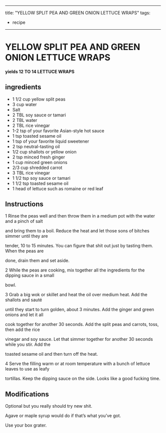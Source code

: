 
---
title: "YELLOW SPLIT PEA AND GREEN ONION LETTUCE WRAPS"
tags:
  - recipe
---
# YELLOW SPLIT PEA AND GREEN ONION LETTUCE WRAPS



#### yields  12 TO 14 LETTUCE WRAPS


## ingredients
* 1 1/2 cup yellow split peas 
* 3 cup water 
* Salt 
* 2 TBL soy sauce or tamari 
* 2 TBL water 
* 2 TBL rice vinegar 
* 1-2 tsp of your favorite Asian-style hot sauce 
* 1 tsp toasted sesame oil 
* 1 tsp of your favorite liquid sweetener 
* 2 tsp neutral-tasting oil 
* 1/2 cup shallots or yellow onion 
* 2 tsp minced fresh ginger 
* 1 cup minced green onions 
* 2/3 cup shredded carrot 
* 3 TBL rice vinegar 
* 1 1/2 tsp soy sauce or tamari 
* 1 1/2 tsp toasted sesame oil 
* 1 head of lettuce such as romaine or red leaf 



## Instructions
1 Rinse the peas well and then throw them in a medium pot with the water and a pinch of salt

and bring them to a boil. Reduce the heat and let those sons of bitches simmer until they are

tender, 10 to 15 minutes. You can figure that shit out just by tasting them. When the peas are

done, drain them and set aside.

2 While the peas are cooking, mix together all the ingredients for the dipping sauce in a small

bowl.

3 Grab a big wok or skillet and heat the oil over medium heat. Add the shallots and sauté

until they start to turn golden, about 3 minutes. Add the ginger and green onions and let it all

cook together for another 30 seconds. Add the split peas and carrots, toss, then add the rice

vinegar and soy sauce. Let that simmer together for another 30 seconds while you stir. Add the

toasted sesame oil and then turn off the heat.

4 Serve the filling warm or at room temperature with a bunch of lettuce leaves to use as leafy

tortillas. Keep the dipping sauce on the side. Looks like a good fucking time.



## Modifications
Optional but you really should try new shit.

 Agave or maple syrup would do if that’s what you’ve got.

 Use your box grater.




